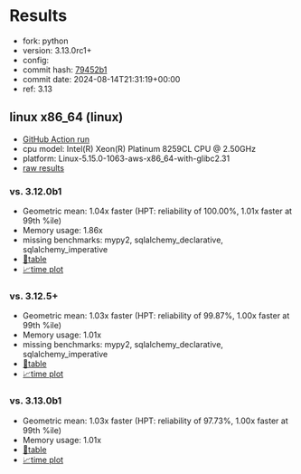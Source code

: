 # Results

- fork: python
- version: 3.13.0rc1+
- config: 
- commit hash: [79452b1](https://github.com/python/cpython/commit/79452b1)
- commit date: 2024-08-14T21:31:19+00:00
- ref: 3.13

## linux x86_64 (linux)

- [GitHub Action run](https://github.com/facebookexperimental/free-threading-benchmarking/actions/runs/10395537562)
- cpu model: Intel(R) Xeon(R) Platinum 8259CL CPU @ 2.50GHz
- platform: Linux-5.15.0-1063-aws-x86_64-with-glibc2.31
- [raw results](bm-20240814-linux-x86_64-python-3.13-3.13.0rc1%2B-79452b1.json)

### vs. 3.12.0b1

- Geometric mean: 1.04x faster (HPT: reliability of 100.00%, 1.01x faster at 99th %ile)
- Memory usage: 1.86x
- missing benchmarks: mypy2, sqlalchemy_declarative, sqlalchemy_imperative
- [📄table](bm-20240814-linux-x86_64-python-3.13-3.13.0rc1%2B-79452b1-vs-3.12.0b1.md)
- [📈time plot](bm-20240814-linux-x86_64-python-3.13-3.13.0rc1%2B-79452b1-vs-3.12.0b1.svg)

### vs. 3.12.5+

- Geometric mean: 1.03x faster (HPT: reliability of 99.87%, 1.00x faster at 99th %ile)
- Memory usage: 1.01x
- missing benchmarks: mypy2, sqlalchemy_declarative, sqlalchemy_imperative
- [📄table](bm-20240814-linux-x86_64-python-3.13-3.13.0rc1%2B-79452b1-vs-3.12.5%2B.md)
- [📈time plot](bm-20240814-linux-x86_64-python-3.13-3.13.0rc1%2B-79452b1-vs-3.12.5%2B.svg)

### vs. 3.13.0b1

- Geometric mean: 1.03x faster (HPT: reliability of 97.73%, 1.00x faster at 99th %ile)
- Memory usage: 1.01x
- [📄table](bm-20240814-linux-x86_64-python-3.13-3.13.0rc1%2B-79452b1-vs-3.13.0b1.md)
- [📈time plot](bm-20240814-linux-x86_64-python-3.13-3.13.0rc1%2B-79452b1-vs-3.13.0b1.svg)

